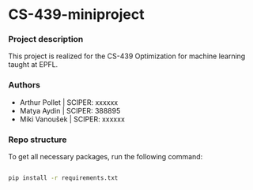 # CS-439-miniproject


### Project description

This project is realized for the CS-439 Optimization for machine learning taught at EPFL.


### Authors


* Arthur Pollet | SCIPER: xxxxxx
* Matya Aydin | SCIPER: 388895
* Miki Vanoušek | SCIPER: xxxxxx


### Repo structure


To get all necessary packages, run the following command:

```bash

pip install -r requirements.txt
```